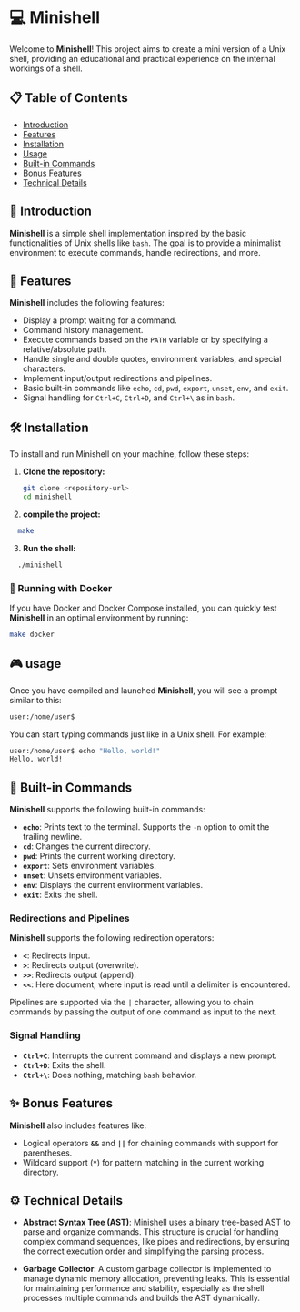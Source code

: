 # 💻 Minishell

Welcome to **Minishell**! This project aims to create a mini version of a Unix shell, providing an educational and practical experience on the internal workings of a shell.

## 📋 Table of Contents

- [Introduction](#-introduction)
- [Features](#-features)
- [Installation](#-installation)
- [Usage](#-usage)
- [Built-in Commands](#-built-in-commands)
- [Bonus Features](#-bonus-features)
- [Technical Details](#-technical-details)

## 🌟 Introduction

**Minishell** is a simple shell implementation inspired by the basic functionalities of Unix shells like `bash`. The goal is to provide a minimalist environment to execute commands, handle redirections, and more.

## 🚀 Features

**Minishell** includes the following features:

- Display a prompt waiting for a command.
- Command history management.
- Execute commands based on the `PATH` variable or by specifying a relative/absolute path.
- Handle single and double quotes, environment variables, and special characters.
- Implement input/output redirections and pipelines.
- Basic built-in commands like `echo`, `cd`, `pwd`, `export`, `unset`, `env`, and `exit`.
- Signal handling for `Ctrl+C`, `Ctrl+D`, and `Ctrl+\` as in `bash`.

## 🛠️ Installation

To install and run Minishell on your machine, follow these steps:

1. **Clone the repository:**
   ```bash
   git clone <repository-url>
   cd minishell
   ```
2. **compile the project:**
```bash
  make
```
3. **Run the shell:**
```bash
  ./minishell
```

### 🐳 Running with Docker

If you have Docker and Docker Compose installed, you can quickly test **Minishell** in an optimal environment by running:

```bash
make docker
```

## 🎮 usage

Once you have compiled and launched **Minishell**, you will see a prompt similar to this:
```bash
user:/home/user$
```
You can start typing commands just like in a Unix shell. For example:
```bash
user:/home/user$ echo "Hello, world!"
Hello, world!
```

## 📜 Built-in Commands

**Minishell** supports the following built-in commands:

- **`echo`**: Prints text to the terminal. Supports the `-n` option to omit the trailing newline.
- **`cd`**: Changes the current directory.
- **`pwd`**: Prints the current working directory.
- **`export`**: Sets environment variables.
- **`unset`**: Unsets environment variables.
- **`env`**: Displays the current environment variables.
- **`exit`**: Exits the shell.

### Redirections and Pipelines

**Minishell** supports the following redirection operators:

- **`<`**: Redirects input.
- **`>`**: Redirects output (overwrite).
- **`>>`**: Redirects output (append).
- **`<<`**: Here document, where input is read until a delimiter is encountered.

Pipelines are supported via the `|` character, allowing you to chain commands by passing the output of one command as input to the next.

### Signal Handling

- **`Ctrl+C`**: Interrupts the current command and displays a new prompt.
- **`Ctrl+D`**: Exits the shell.
- **`Ctrl+\`**: Does nothing, matching `bash` behavior.

## ✨ Bonus Features

**Minishell** also includes features like:

- Logical operators **`&&`** and **`||`** for chaining commands with support for parentheses.
- Wildcard support (**`*`**) for pattern matching in the current working directory.

## ⚙️ Technical Details

- **Abstract Syntax Tree (AST)**: Minishell uses a binary tree-based AST to parse and organize commands. This structure is crucial for handling complex command sequences, like pipes and redirections, by ensuring the correct execution order and simplifying the parsing process.

- **Garbage Collector**: A custom garbage collector is implemented to manage dynamic memory allocation, preventing leaks. This is essential for maintaining performance and stability, especially as the shell processes multiple commands and builds the AST dynamically.

